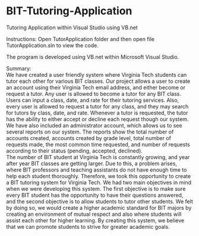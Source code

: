 BIT-Tutoring-Application
========================

Tutoring Application within Visual Studio using VB.net

Instructions: Open TutorApplication folder and then open file TutorApplication.sln to view the code.

The program is developed using VB.net within Microsoft Visual Studio.



Summary:  
    We have created a user friendly system where Virginia Tech students can tutor each other for various BIT classes. Our project allows a user to create an account using their Virginia Tech email address, and either become or request a tutor.  Any user is allowed to become a tutor for any BIT class.  Users can input a class, date, and rate for their tutoring services.  Also, every user is allowed to request a tutor for any class, and they may search for tutors by class, date, and rate.  Whenever a tutor is requested, the tutor has the ability to either accept or decline each request though our system.  We have also included an administrator account, which allows us to see several reports on our system.  The reports show the total number of accounts created, accounts created by grade level, total number of requests made, the most common time requested, and number of requests according to their status (pending, accepted, declined).  
    The number of BIT student at Virginia Tech is constantly growing, and year after year BIT classes are getting larger.  Due to this, a problem arises, where BIT professors and teaching assistants do not have enough time to help each student thoroughly.  Therefore, we took this opportunity to create a BIT tutoring system for Virginia Tech.  We had two main objectives in mind when we were developing this system.  The first objective is to make sure every BIT student has the opportunity to have their questions answered, and the second objective is to allow students to tutor other students.  We felt by doing so, we would create a higher academic standard for BIT majors by creating an environment of mutual respect and also where students will assist each other for higher learning.  By creating this system, we believe that we can promote students to strive for greater academic goals.  
